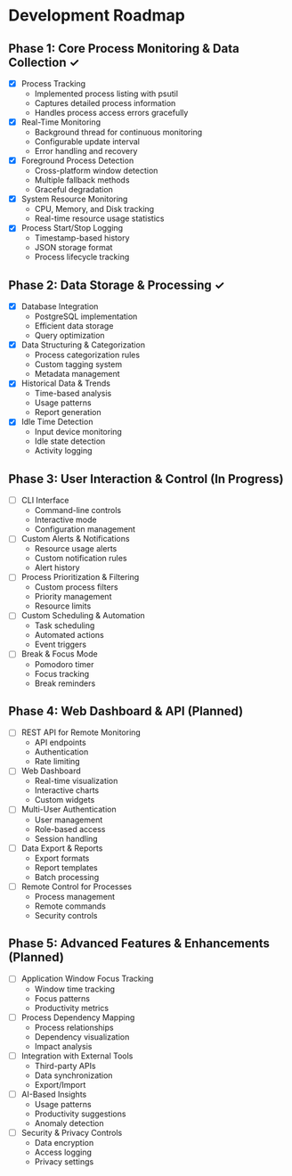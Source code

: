 # Development Roadmap

## Phase 1: Core Process Monitoring & Data Collection ✓

- [x] Process Tracking
  - Implemented process listing with psutil
  - Captures detailed process information
  - Handles process access errors gracefully
- [x] Real-Time Monitoring
  - Background thread for continuous monitoring
  - Configurable update interval
  - Error handling and recovery
- [x] Foreground Process Detection
  - Cross-platform window detection
  - Multiple fallback methods
  - Graceful degradation
- [x] System Resource Monitoring
  - CPU, Memory, and Disk tracking
  - Real-time resource usage statistics
- [x] Process Start/Stop Logging
  - Timestamp-based history
  - JSON storage format
  - Process lifecycle tracking

## Phase 2: Data Storage & Processing ✓

- [x] Database Integration
  - PostgreSQL implementation
  - Efficient data storage
  - Query optimization
- [x] Data Structuring & Categorization
  - Process categorization rules
  - Custom tagging system
  - Metadata management
- [x] Historical Data & Trends
  - Time-based analysis
  - Usage patterns
  - Report generation
- [x] Idle Time Detection
  - Input device monitoring
  - Idle state detection
  - Activity logging

## Phase 3: User Interaction & Control (In Progress)

- [ ] CLI Interface
  - Command-line controls
  - Interactive mode
  - Configuration management
- [ ] Custom Alerts & Notifications
  - Resource usage alerts
  - Custom notification rules
  - Alert history
- [ ] Process Prioritization & Filtering
  - Custom process filters
  - Priority management
  - Resource limits
- [ ] Custom Scheduling & Automation
  - Task scheduling
  - Automated actions
  - Event triggers
- [ ] Break & Focus Mode
  - Pomodoro timer
  - Focus tracking
  - Break reminders

## Phase 4: Web Dashboard & API (Planned)

- [ ] REST API for Remote Monitoring
  - API endpoints
  - Authentication
  - Rate limiting
- [ ] Web Dashboard
  - Real-time visualization
  - Interactive charts
  - Custom widgets
- [ ] Multi-User Authentication
  - User management
  - Role-based access
  - Session handling
- [ ] Data Export & Reports
  - Export formats
  - Report templates
  - Batch processing
- [ ] Remote Control for Processes
  - Process management
  - Remote commands
  - Security controls

## Phase 5: Advanced Features & Enhancements (Planned)

- [ ] Application Window Focus Tracking
  - Window time tracking
  - Focus patterns
  - Productivity metrics
- [ ] Process Dependency Mapping
  - Process relationships
  - Dependency visualization
  - Impact analysis
- [ ] Integration with External Tools
  - Third-party APIs
  - Data synchronization
  - Export/Import
- [ ] AI-Based Insights
  - Usage patterns
  - Productivity suggestions
  - Anomaly detection
- [ ] Security & Privacy Controls
  - Data encryption
  - Access logging
  - Privacy settings
